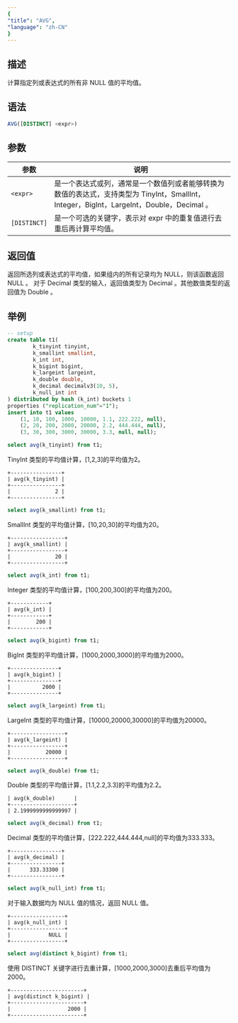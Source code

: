 ```yaml
---
{
"title": "AVG",
"language": "zh-CN"
}
---
```


## 描述

计算指定列或表达式的所有非 NULL 值的平均值。

## 语法

```sql
AVG([DISTINCT] <expr>)
```

## 参数

| 参数 | 说明 |
| -- | -- |
| `<expr>` | 是一个表达式或列，通常是一个数值列或者能够转换为数值的表达式，支持类型为 TinyInt，SmallInt，Integer，BigInt，LargeInt，Double，Decimal 。|
| `[DISTINCT]` | 是一个可选的关键字，表示对 expr 中的重复值进行去重后再计算平均值。 |

## 返回值

返回所选列或表达式的平均值，如果组内的所有记录均为 NULL，则该函数返回 NULL 。
对于 Decimal 类型的输入，返回值类型为 Decimal 。其他数值类型的返回值为 Double 。

## 举例

```sql
-- setup
create table t1(
        k_tinyint tinyint,
        k_smallint smallint,
        k_int int,
        k_bigint bigint,
        k_largeint largeint,
        k_double double,
        k_decimal decimalv3(10, 5),
        k_null_int int
) distributed by hash (k_int) buckets 1
properties ("replication_num"="1");
insert into t1 values 
    (1, 10, 100, 1000, 10000, 1.1, 222.222, null),
    (2, 20, 200, 2000, 20000, 2.2, 444.444, null),
    (3, 30, 300, 3000, 30000, 3.3, null, null);
```

```sql
select avg(k_tinyint) from t1;
```

TinyInt 类型的平均值计算，[1,2,3]的平均值为2。

```text
+----------------+
| avg(k_tinyint) |
+----------------+
|              2 |
+----------------+
```

```sql
select avg(k_smallint) from t1;
```

SmallInt 类型的平均值计算，[10,20,30]的平均值为20。

```text
+-----------------+
| avg(k_smallint) |
+-----------------+
|              20 |
+-----------------+
```

```sql
select avg(k_int) from t1;
```

Integer 类型的平均值计算，[100,200,300]的平均值为200。

```text
+------------+
| avg(k_int) |
+------------+
|        200 |
+------------+
```

```sql
select avg(k_bigint) from t1;
```

BigInt 类型的平均值计算，[1000,2000,3000]的平均值为2000。

```text
+---------------+
| avg(k_bigint) |
+---------------+
|          2000 |
+---------------+
```

```sql
select avg(k_largeint) from t1;
```

LargeInt 类型的平均值计算，[10000,20000,30000]的平均值为20000。

```text
+-----------------+
| avg(k_largeint) |
+-----------------+
|           20000 |
+-----------------+
```

```sql
select avg(k_double) from t1;
```

Double 类型的平均值计算，[1.1,2.2,3.3]的平均值为2.2。

```text
| avg(k_double)      |
+--------------------+
| 2.1999999999999997 |
```

```sql
select avg(k_decimal) from t1;
```

Decimal 类型的平均值计算，[222.222,444.444,null]的平均值为333.333。

```text
+----------------+
| avg(k_decimal) |
+----------------+
|      333.33300 |
+----------------+
```

```sql
select avg(k_null_int) from t1;
```

对于输入数据均为 NULL 值的情况，返回 NULL 值。

```text
+-----------------+
| avg(k_null_int) |
+-----------------+
|            NULL |
+-----------------+
```

```sql
select avg(distinct k_bigint) from t1;
```

使用 DISTINCT 关键字进行去重计算，[1000,2000,3000]去重后平均值为2000。

```text
+-----------------------+
| avg(distinct k_bigint) |
+-----------------------+
|                  2000 |
+-----------------------+
```

